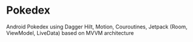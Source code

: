 # Pokedex
Android Pokedex using Dagger Hilt, Motion, Couroutines, Jetpack (Room, ViewModel, LiveData) based on MVVM architecture
